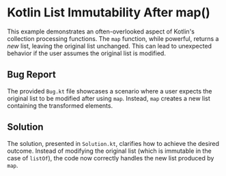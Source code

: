 # Kotlin List Immutability After map()

This example demonstrates an often-overlooked aspect of Kotlin's collection processing functions. The `map` function, while powerful, returns a *new* list, leaving the original list unchanged.  This can lead to unexpected behavior if the user assumes the original list is modified.

## Bug Report
The provided `Bug.kt` file showcases a scenario where a user expects the original list to be modified after using `map`. Instead, `map` creates a new list containing the transformed elements.

## Solution
The solution, presented in `Solution.kt`, clarifies how to achieve the desired outcome.  Instead of modifying the original list (which is immutable in the case of `listOf`),  the code now correctly handles the new list produced by `map`.